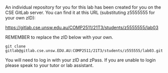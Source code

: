An individual repository for you for this lab has been created for you on the CSE GitLab server. You can find it at this URL (substituting z5555555 for your own zID):

https://gitlab.cse.unsw.edu.au/COMP2511/21T3/students/z5555555/lab03

REMEMBER to replace the zID below with your own.

`git clone gitlab@gitlab.cse.unsw.EDU.AU:COMP2511/21T3/students/z555555/lab03.git`

You will need to log in with your zID and zPass. If you are unable to login please speak to your tutor or lab assistant.
